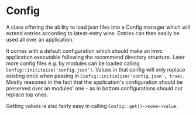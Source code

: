 # Config

A class offering the ability to load json files into a Config manager which will extend entries according to latest-entry
wins. Entries can then easily be used all over an application.

It comes with a default configuration which should make an lmvc application executable following the recommend
directory structure. Later more config files e.g. by modules can be loaded calling `Config::inititaize('config.json')`.
Values in that config will only replace existing once when passing in `Config::initialize('config.json', true)`. Mostly
reasoned in the fact that the application's configuration should be preserved over an modules' one - as in bottom
configurations should not replace top ones.

Getting values is also fairly easy in calling `Config::get()->some->value`.
